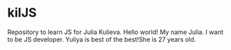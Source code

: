 # kilJS
Repository to learn JS for Julia Kulieva.
Hello world!
My name Julia. I want to be JS developer.
Yuliya is best of the best!She is 27 years old.
